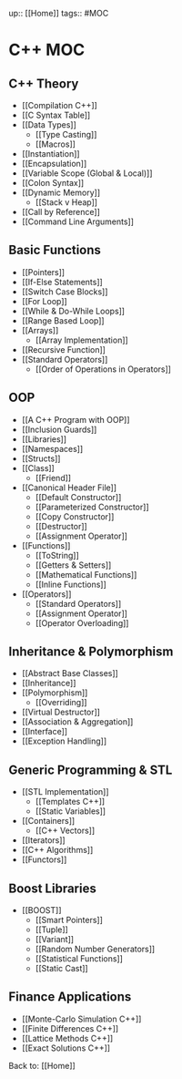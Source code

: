 up:: [[Home]]
tags:: #MOC
# C++ MOC
## C++ Theory
- [[Compilation C++]]
- [[C Syntax Table]]
- [[Data Types]] 
	- [[Type Casting]]
	- [[Macros]]
- [[Instantiation]] 
- [[Encapsulation]]
- [[Variable Scope (Global & Local)]]
- [[Colon Syntax]]
- [[Dynamic Memory]]
	-  [[Stack v Heap]]
- [[Call by Reference]] 
- [[Command Line Arguments]]
## Basic Functions
- [[Pointers]] 
- [[If-Else Statements]]
- [[Switch Case Blocks]] 
- [[For Loop]]
- [[While & Do-While Loops]] 
- [[Range Based Loop]]
- [[Arrays]]
	- [[Array Implementation]]
- [[Recursive Function]] 
- [[Standard Operators]] 
	- [[Order of Operations in Operators]]
## OOP
- [[A C++ Program with OOP]] 
- [[Inclusion Guards]]
- [[Libraries]] 
- [[Namespaces]]
- [[Structs]] 
- [[Class]]
	- [[Friend]]
- [[Canonical Header File]]
	- [[Default Constructor]]
	- [[Parameterized Constructor]]
	- [[Copy Constructor]]
	- [[Destructor]]
	- [[Assignment Operator]]
- [[Functions]]
	- [[ToString]]
	- [[Getters & Setters]] 
	- [[Mathematical Functions]] 
	- [[Inline Functions]] 
- [[Operators]]
	- [[Standard Operators]]
	- [[Assignment Operator]]
	- [[Operator Overloading]] 
## Inheritance & Polymorphism
- [[Abstract Base Classes]]
- [[Inheritance]] 
- [[Polymorphism]]
	- [[Overriding]]
- [[Virtual Destructor]]
- [[Association & Aggregation]]
- [[Interface]]
- [[Exception Handling]] 
## Generic Programming & STL
- [[STL Implementation]]
	- [[Templates C++]]
	- [[Static Variables]]
- [[Containers]]
	- [[C++ Vectors]]
- [[Iterators]]
- [[C++ Algorithms]]
- [[Functors]] 
## Boost Libraries
- [[BOOST]]
	- [[Smart Pointers]]
	- [[Tuple]]
	- [[Variant]]
	- [[Random Number Generators]]
	- [[Statistical Functions]]
	- [[Static Cast]]
## Finance Applications
- [[Monte-Carlo Simulation C++]]
- [[Finite Differences C++]]
- [[Lattice Methods C++]]
- [[Exact Solutions C++]]


Back to: [[Home]]
